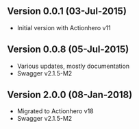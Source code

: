 ## Version 0.0.1 (03-Jul-2015)
* Initial version with Actionhero v11

## Version 0.0.8 (05-Jul-2015)
* Various updates, mostly documentation
* Swagger v2.1.5-M2

## Version 2.0.0 (08-Jan-2018)
* Migrated to Actionhero v18
* Swagger v2.1.5-M2

